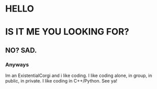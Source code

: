 # HELLO
# IS IT ME YOU LOOKING FOR?
## NO? SAD.
### Anyways
Im an ExistentialCorgi and i like coding. I like coding alone, in group, in public, in private. I like coding in C++/Python.
See ya!

